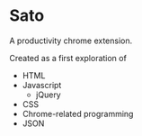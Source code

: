 # Sato
A productivity chrome extension. 

Created as a first exploration of
* HTML
* Javascript
  * jQuery
* CSS
* Chrome-related programming  
* JSON

